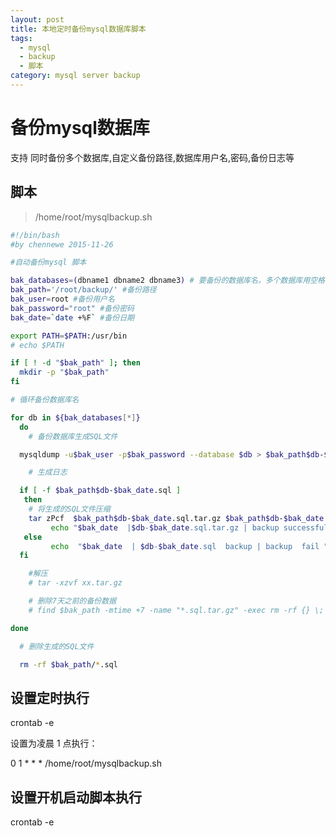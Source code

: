 ```yaml
---
layout: post
title: 本地定时备份mysql数据库脚本
tags:
  - mysql
  - backup
  - 脚本
category: mysql server backup
---
```



#  备份mysql数据库
支持 同时备份多个数据库,自定义备份路径,数据库用户名,密码,备份日志等

## 脚本
>/home/root/mysqlbackup.sh

```bash
#!/bin/bash
#by chennewe 2015-11-26

#自动备份mysql 脚本

bak_databases=(dbname1 dbname2 dbname3) # 要备份的数据库名，多个数据库用空格分开
bak_path='/root/backup/' #备份路径
bak_user=root #备份用户名
bak_password="root" #备份密码
bak_date=`date +%F` #备份日期

export PATH=$PATH:/usr/bin
# echo $PATH

if [ ! -d "$bak_path" ]; then
  mkdir -p "$bak_path"
fi

# 循环备份数据库名

for db in ${bak_databases[*]}
  do
    # 备份数据库生成SQL文件

  mysqldump -u$bak_user -p$bak_password --database $db > $bak_path$db-$bak_date.sql

    # 生成日志

  if [ -f $bak_path$db-$bak_date.sql ]
   then
    # 将生成的SQL文件压缩
    tar zPcf  $bak_path$db-$bak_date.sql.tar.gz $bak_path$db-$bak_date.sql
         echo "$bak_date  |$db-$bak_date.sql.tar.gz | backup successful" >> $bak_path/backup_mysql_success.log
   else
         echo  "$bak_date  | $db-$bak_date.sql  backup | backup  fail " >> $bak_path/backup_mysql_fail.log
  fi

    #解压
    # tar -xzvf xx.tar.gz

    # 删除7天之前的备份数据
    # find $bak_path -mtime +7 -name "*.sql.tar.gz" -exec rm -rf {} \;

done

  # 删除生成的SQL文件

  rm -rf $bak_path/*.sql

```


## 设置定时执行
  crontab -e

设置为凌晨 1 点执行：

0 1 * * * /home/root/mysqlbackup.sh


## 设置开机启动脚本执行
  crontab -e